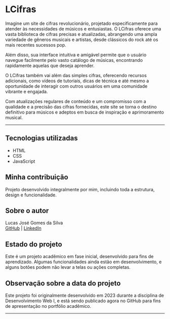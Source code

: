 # LCifras

Imagine um site de cifras revolucionário, projetado especificamente para atender às necessidades de músicos e entusiastas. O LCifras oferece uma vasta biblioteca de cifras precisas e atualizadas, abrangendo uma ampla variedade de gêneros musicais e artistas, desde clássicos do rock até os mais recentes sucessos pop.

Além disso, sua interface intuitiva e amigável permite que o usuário navegue facilmente pelo vasto catálogo de músicas, encontrando rapidamente aquelas que deseja aprender.

O LCifras também vai além das simples cifras, oferecendo recursos adicionais, como vídeos de tutoriais, dicas de técnica e até mesmo a oportunidade de interagir com outros usuários em uma comunidade vibrante e engajada.

Com atualizações regulares de conteúdo e um compromisso com a qualidade e a precisão das cifras fornecidas, este site se torna o destino definitivo para músicos e adeptos em busca de inspiração e aprimoramento musical.

---

## Tecnologias utilizadas  
- HTML  
- CSS  
- JavaScript  

## Minha contribuição  
Projeto desenvolvido integralmente por mim, incluindo toda a estrutura, design e funcionalidade.

## Sobre o autor
Lucas José Gomes da Silva  
[GitHub](https://github.com/LukasJSilva) | [LinkedIn](www.linkedin.com/in/lucasjosegsilva)

## Estado do projeto  
Este é um projeto acadêmico em fase inicial, desenvolvido para fins de aprendizado. Algumas funcionalidades ainda estão em desenvolvimento, e alguns botões podem não levar a telas ou ações completas.

## Observação sobre a data do projeto  
Este projeto foi originalmente desenvolvido em 2023 durante a disciplina de Desenvolvimento Web I, e está sendo publicado agora no GitHub para fins de apresentação no portfólio acadêmico.

---

